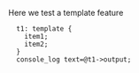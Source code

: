 Here we test a template feature
```
  t1: template {
    item1;
    item2;
  }
  console_log text=@t1->output;
```
